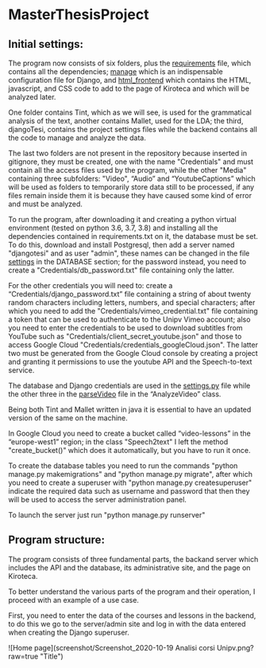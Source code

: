# MasterThesisProject
## Initial settings:
The program now consists of six folders, plus the [requirements](requirements.txt) file, which contains all the dependencies; [manage](manage.py) which is an indispensable configuration file for Django, and [html_frontend](html_frontend.html) which contains the HTML, javascript, and CSS code to add to the page of Kiroteca and which will be analyzed later.

One folder contains Tint, which as we will see, is used for the grammatical analysis of the text, another contains Mallet, used for the LDA; the third, djangoTesi, contains the project settings files while the backend contains all the code to manage and analyze the data.

The last two folders are not present in the repository because inserted in gitignore, they must be created, one with the name "Credentials" and must contain all the access files used by the program, while the other "Media" containing three subfolders: "Video", “Audio” and “YoutubeCaptions” which will be used as folders to temporarily store data still to be processed, if any files remain inside them it is because they have caused some kind of error and must be analyzed.

To run the program, after downloading it and creating a python virtual environment (tested on python 3.6, 3.7, 3.8) and installing all the dependencies contained in requirements.txt on it, the database must be set. To do this, download and install Postgresql, then add a server named "djangotesi" and as user "admin", these names can be changed in the file [settings](djangoTesi/settings.py) in the DATABASE section; for the password instead, you need to create a "Credentials/db_password.txt" file containing only the latter.

For the other credentials you will need to: create a “Credentials/django_password.txt” file containing a string of about twenty random characters including letters, numbers, and special characters; after which you need to add the "Credentials/vimeo_credential.txt" file containing a token that can be used to authenticate to the Unipv Vimeo account; also you need to enter the credentials to be used to download subtitles from YouTube such as "Credentials/client_secret_youtube.json" and those to access Google Cloud "Credentials/credentials_googleCloud.json". The latter two must be generated from the Google Cloud console by creating a project and granting it permissions to use the youtube API and the Speech-to-text service.

The database and Django credentials are used in the [settings.py](djangoTesi/settings.py) file while the other three in the [parseVideo](backend/AggregateData/parseVideo.py) file in the “AnalyzeVideo” class.

Being both Tint and Mallet written in java it is essential to have an updated version of the same on the machine.

In Google Cloud you need to create a bucket called “video-lessons” in the “europe-west1” region; in the class "Speech2text" I left the method "create_bucket()" which does it automatically, but you have to run it once.

To create the database tables you need to run the commands "python manage.py makemigrations" and "python manage.py migrate", after which you need to create a superuser with "python manage.py createsuperuser" indicate the required data such as username and password that then they will be used to access the server administration panel.

To launch the server just run "python manage.py runserver"

## Program structure:
The program consists of three fundamental parts, the backand server which includes the API and the database, its administrative site, and the page on Kiroteca.

To better understand the various parts of the program and their operation, I proceed with an example of a use case.

First, you need to enter the data of the courses and lessons in the backend, to do this we go to the server/admin site and log in with the data entered when creating the Django superuser.

![Home page](screenshot/Screenshot_2020-10-19 Analisi corsi Unipv.png?raw=true "Title")


